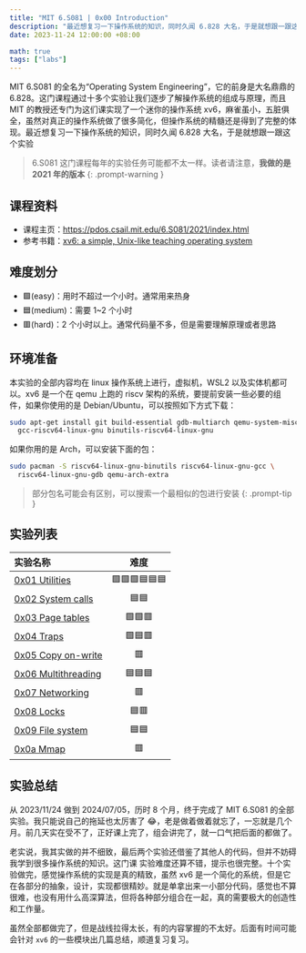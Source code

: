 ```yaml
---
title: "MIT 6.S081 | 0x00 Introduction"
description: "最近想复习一下操作系统的知识，同时久闻 6.828 大名，于是就想跟一跟这个实验"
date: 2023-11-24 12:00:00 +08:00

math: true
tags: ["labs"]
---
```


MIT 6.S081 的全名为“Operating System Engineering”，它的前身是大名鼎鼎的 6.828。这门课程通过十多个实验让我们逐步了解操作系统的组成与原理，而且 MIT 的教授还专门为这们课实现了一个迷你的操作系统 xv6，麻雀虽小，五脏俱全，虽然对真正的操作系统做了很多简化，但操作系统的精髓还是得到了完整的体现。最近想复习一下操作系统的知识，同时久闻 6.828 大名，于是就想跟一跟这个实验

> 6.S081 这门课程每年的实验任务可能都不太一样。读者请注意，**我做的是 2021 年的版本**
{: .prompt-warning }

## 课程资料

- 课程主页：<https://pdos.csail.mit.edu/6.S081/2021/index.html>
- 参考书籍：[xv6: a simple, Unix-like teaching operating system](https://pdos.csail.mit.edu/6.S081/2020/xv6/book-riscv-rev1.pdf)

## 难度划分

- :green_square:(easy)：用时不超过一个小时。通常用来热身
- :blue_square:(medium)：需要 1~2 个小时
- :red_square:(hard)：2 个小时以上。通常代码量不多，但是需要理解原理或者思路

## 环境准备

本实验的全部内容均在 linux 操作系统上进行，虚拟机，WSL2 以及实体机都可以。xv6 是一个在 qemu 上跑的 riscv 架构的系统，要提前安装一些必要的组件，如果你使用的是 Debian/Ubuntu，可以按照如下方式下载：

```bash
sudo apt-get install git build-essential gdb-multiarch qemu-system-misc \
  gcc-riscv64-linux-gnu binutils-riscv64-linux-gnu
```

如果你用的是 Arch，可以安装下面的包：

```bash
sudo pacman -S riscv64-linux-gnu-binutils riscv64-linux-gnu-gcc \
  riscv64-linux-gnu-gdb qemu-arch-extra
```

> 部分包名可能会有区别，可以搜索一个最相似的包进行安装
{: .prompt-tip }

## 实验列表

| 实验名称                                      |                                       难度                                        |
| :-------------------------------------------- | :-------------------------------------------------------------------------------: |
| [0x01 Utilities](/posts/mit-6-s081-0x01)      | :green_square::green_square::green_square::blue_square::blue_square::blue_square: |
| [0x02 System calls](/posts/mit-6-s081-0x02)   |                            :blue_square::blue_square:                             |
| [0x03 Page tables](/posts/mit-6-s081-0x03)    |                     :green_square::green_square::red_square:                      |
| [0x04 Traps](/posts/mit-6-s081-0x04)          |                      :green_square::blue_square::red_square:                      |
| [0x05 Copy on-write](/posts/mit-6-s081-0x05)  |                                   :red_square:                                    |
| [0x06 Multithreading](/posts/mit-6-s081-0x06) |                      :blue_square::blue_square::blue_square:                      |
| [0x07 Networking](/posts/mit-6-s081-0x07)     |                                   :red_square:                                    |
| [0x08 Locks](/posts/mit-6-s081-0x08)          |                             :blue_square::red_square:                             |
| [0x09 File system](/posts/mit-6-s081-0x09)    |                            :blue_square::blue_square:                             |
| [0x0a Mmap](/posts/mit-6-s081-0x0a)           |                                   :red_square:                                    |

## 实验总结

从 2023/11/24 做到 2024/07/05，历时 8 个月，终于完成了 MIT 6.S081 的全部实验。我只能说自己的拖延也太厉害了 :joy:，老是做着做着就忘了，一忘就是几个月。前几天实在受不了，正好课上完了，组会讲完了，就一口气把后面的都做了。

老实说，我其实做的并不细致，最后两个实验还借鉴了其他人的代码，但并不妨碍我学到很多操作系统的知识。这门课 实验难度还算不错，提示也很完整。十个实验做完，感觉操作系统的实现是真的精致，虽然 xv6 是一个简化的系统，但是它在各部分的抽象，设计，实现都很精妙。就是单拿出来一小部分代码，感觉也不算很难，也没有用什么高深算法，但将各种部分组合在一起，真的需要极大的创造性和工作量。

虽然全部都做完了，但是战线拉得太长，有的内容掌握的不太好。后面有时间可能会针对 `xv6` 的一些模块出几篇总结，顺道复习复习。
